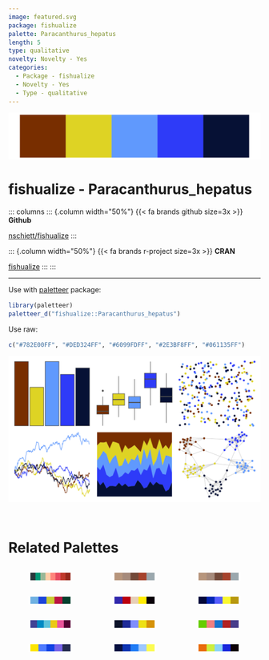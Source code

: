```yaml
---
image: featured.svg
package: fishualize
palette: Paracanthurus_hepatus
length: 5
type: qualitative
novelty: Novelty - Yes
categories:
  - Package - fishualize
  - Novelty - Yes
  - Type - qualitative
---
```


![](featured.svg)

# fishualize - Paracanthurus_hepatus 

::: columns
::: {.column width="50%"}
{{< fa brands github size=3x >}}
**Github**

[nschiett/fishualize](https://github.com/nschiett/fishualize)
:::

::: {.column width="50%"}
{{< fa brands r-project size=3x >}}
**CRAN**

[fishualize](https://CRAN.R-project.org/package=fishualize)
:::
:::

<hr> 

Use with [paletteer](https://emilhvitfeldt.github.io/paletteer/) package:

```r
library(paletteer)
paletteer_d("fishualize::Paracanthurus_hepatus")
```

Use raw:

```r
c("#782E00FF", "#DED324FF", "#6099FDFF", "#2E3BF8FF", "#061135FF")
``` 

![](examples.png) 

<br>

# Related Palettes

<div class="list" style="display: grid; grid-template-columns: auto auto auto;"> <figure class="figure">
<a href="../../awtools/a_palette/"> <img src="../../awtools/a_palette/featured.svg" style="width: 100%;" class="figure-img"></a>
</figure> <figure class="figure">
<a href="../../ButterflyColors/hamadryas_feronia/"> <img src="../../ButterflyColors/hamadryas_feronia/featured.svg" style="width: 100%;" class="figure-img"></a>
</figure> <figure class="figure">
<a href="../../ButterflyColors/hamadryas_feronia/"> <img src="../../ButterflyColors/hamadryas_feronia/featured.svg" style="width: 100%;" class="figure-img"></a>
</figure> <figure class="figure">
<a href="../../MexBrewer/Casita2/"> <img src="../../MexBrewer/Casita2/featured.svg" style="width: 100%;" class="figure-img"></a>
</figure> <figure class="figure">
<a href="../../lisa/RoyLichtenstein/"> <img src="../../lisa/RoyLichtenstein/featured.svg" style="width: 100%;" class="figure-img"></a>
</figure> <figure class="figure">
<a href="../../fishualize/Pomacanthus_imperator/"> <img src="../../fishualize/Pomacanthus_imperator/featured.svg" style="width: 100%;" class="figure-img"></a>
</figure> <figure class="figure">
<a href="../../beyonce/X18/"> <img src="../../beyonce/X18/featured.svg" style="width: 100%;" class="figure-img"></a>
</figure> <figure class="figure">
<a href="../../fishualize/Chromis_vanderbilti/"> <img src="../../fishualize/Chromis_vanderbilti/featured.svg" style="width: 100%;" class="figure-img"></a>
</figure> <figure class="figure">
<a href="../../RSkittleBrewer/wildberry/"> <img src="../../RSkittleBrewer/wildberry/featured.svg" style="width: 100%;" class="figure-img"></a>
</figure> <figure class="figure">
<a href="../../fishualize/Zebrasoma_xanthurum/"> <img src="../../fishualize/Zebrasoma_xanthurum/featured.svg" style="width: 100%;" class="figure-img"></a>
</figure> <figure class="figure">
<a href="../../fishualize/Acanthurus_leucosternon/"> <img src="../../fishualize/Acanthurus_leucosternon/featured.svg" style="width: 100%;" class="figure-img"></a>
</figure> <figure class="figure">
<a href="../../fishualize/Acanthurus_sohal/"> <img src="../../fishualize/Acanthurus_sohal/featured.svg" style="width: 100%;" class="figure-img"></a>
</figure> 
</div>
